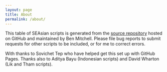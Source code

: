 ```yaml
---
layout: page
title: About
permalink: /about/
---
```


This table of SEAsian scripts is generated from the [source repository](https://github.com/ohbendy/Scripts-of-SEAsia) hosted on GitHub and maintained by Ben Mitchell. Please file bug reports to submit requests for other scripts to be included, or for me to correct errors.

With thanks to Sovichet Tep who have helped get this set up with GitHub Pages. Thanks also to Aditya Bayu (Indonesian scripts) and David Wharton (Lik and Tham scripts).
